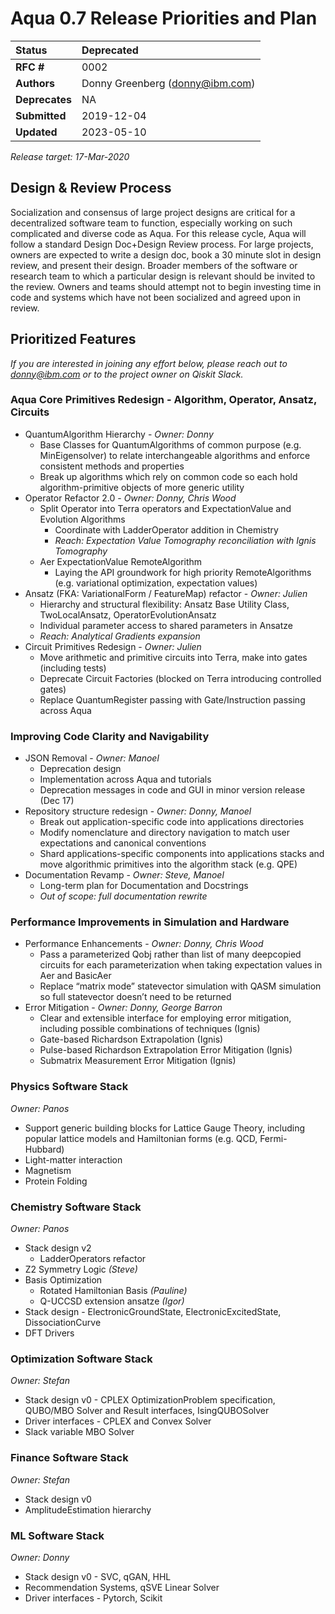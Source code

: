 # Aqua 0.7 Release Priorities and Plan

| **Status**        | **Deprecated** |
|:------------------|:---------------------------------------------|
| **RFC #**         | 0002                                         |
| **Authors**       | Donny Greenberg (donny@ibm.com)              |
| **Deprecates**    | NA                                           |
| **Submitted**     | 2019-12-04                                   |
| **Updated**       | 2023-05-10                                   |

_Release target: 17-Mar-2020_

## Design & Review Process

Socialization and consensus of large project designs are critical for a decentralized software team to function, especially working on such complicated and diverse code as Aqua. For this release cycle, Aqua will follow a standard Design Doc+Design Review process. For large projects, owners are expected to write a design doc, book a 30 minute slot in design review, and present their design. Broader members of the software or research team to which a particular design is relevant should be invited to the review. Owners and teams should attempt not to begin investing time in code and systems which have not been socialized and agreed upon in review.

## Prioritized Features

_If you are interested in joining any effort below, please reach out to [donny@ibm.com](mailto:donny@ibm.com) or to the project owner on Qiskit Slack._

### Aqua Core Primitives Redesign - Algorithm, Operator, Ansatz, Circuits

*   QuantumAlgorithm Hierarchy - *Owner: Donny*
    *   Base Classes for QuantumAlgorithms of common purpose (e.g. MinEigensolver) to relate interchangeable algorithms and enforce consistent methods and properties
    *   Break up algorithms which rely on common code so each hold algorithm-primitive objects of more generic utility
*   Operator Refactor 2.0 - *Owner: Donny, Chris Wood*
    *   Split Operator into Terra operators and ExpectationValue and Evolution Algorithms
        *   Coordinate with LadderOperator addition in Chemistry
        *   *Reach: Expectation Value Tomography reconciliation with Ignis Tomography*
    *   Aer ExpectationValue RemoteAlgorithm
        *   Laying the API groundwork for high priority RemoteAlgorithms (e.g. variational optimization, expectation values)
*   Ansatz (FKA: VariationalForm / FeatureMap) refactor - *Owner: Julien*
    *   Hierarchy and structural flexibility: Ansatz Base Utility Class, TwoLocalAnsatz, OperatorEvolutionAnsatz
    *   Individual parameter access to shared parameters in Ansatze
    *   *Reach: Analytical Gradients expansion*
*   Circuit Primitives Redesign - *Owner: Julien*
    *   Move arithmetic and primitive circuits into Terra, make into gates (including tests)
    *   Deprecate Circuit Factories (blocked on Terra introducing controlled gates)
    *   Replace QuantumRegister passing with Gate/Instruction passing across Aqua

### Improving Code Clarity and Navigability

*   JSON Removal - *Owner: Manoel*
    *   Deprecation design
    *   Implementation across Aqua and tutorials
    *   Deprecation messages in code and GUI in minor version release (Dec 17)
*   Repository structure redesign - *Owner: Donny, Manoel*
    *   Break out application-specific code into applications directories
    *   Modify nomenclature and directory navigation to match user expectations and canonical conventions
    *   Shard applications-specific components into applications stacks and move algorithmic primitives into the algorithm stack (e.g. QPE)
*   Documentation Revamp - *Owner: Steve, Manoel*
    *   Long-term plan for Documentation and Docstrings 
    *   _Out of scope: full documentation rewrite_

### Performance Improvements in Simulation and Hardware

*   Performance Enhancements - *Owner: Donny, Chris Wood*
    *   Pass a parameterized Qobj rather than list of many deepcopied circuits for each parameterization when taking expectation values in Aer and BasicAer
    *   Replace “matrix mode” statevector simulation with QASM simulation so full statevector doesn’t need to be returned
*   Error Mitigation - *Owner: Donny, George Barron*
    *   Clear and extensible interface for employing error mitigation, including possible combinations of techniques (Ignis)
    *   Gate-based Richardson Extrapolation (Ignis)
    *   Pulse-based Richardson Extrapolation Error Mitigation (Ignis)
    *   Submatrix Measurement Error Mitigation (Ignis)

### Physics Software Stack
*Owner: Panos*

*   Support generic building blocks for Lattice Gauge Theory, including popular lattice models and Hamiltonian forms (e.g. QCD, Fermi-Hubbard)
*   Light-matter interaction
*   Magnetism
*   Protein Folding


### Chemistry Software Stack
*Owner: Panos*

*   Stack design v2
    *   LadderOperators refactor
*   Z2 Symmetry Logic _(Steve)_
*   Basis Optimization
    *   Rotated Hamiltonian Basis _(Pauline)_
    *   Q-UCCSD extension ansatze _(Igor)_
*   Stack design - ElectronicGroundState, ElectronicExcitedState, DissociationCurve
*   DFT Drivers


### Optimization Software Stack
*Owner: Stefan*

*   Stack design v0 - CPLEX OptimizationProblem specification, QUBO/MBO Solver and Result interfaces, IsingQUBOSolver
*   Driver interfaces - CPLEX and Convex Solver
*   Slack variable MBO Solver


### Finance Software Stack
*Owner: Stefan*

*   Stack design v0
*   AmplitudeEstimation hierarchy


### ML Software Stack
*Owner: Donny*

*   Stack design v0 - SVC, qGAN, HHL
*   Recommendation Systems, qSVE Linear Solver
*   Driver interfaces - Pytorch, Scikit
